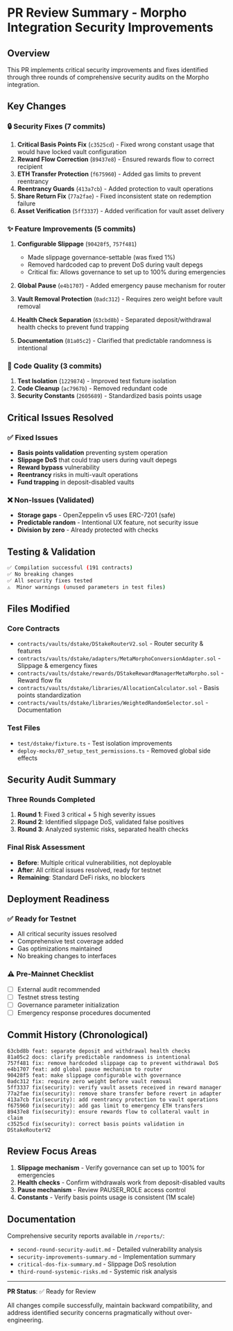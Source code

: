 # PR Review Summary - Morpho Integration Security Improvements

## Overview
This PR implements critical security improvements and fixes identified through three rounds of comprehensive security audits on the Morpho integration.

## Key Changes

### 🔒 Security Fixes (7 commits)

1. **Critical Basis Points Fix** (`c3525cd`) - Fixed wrong constant usage that would have locked vault configuration
2. **Reward Flow Correction** (`89437e8`) - Ensured rewards flow to correct recipient 
3. **ETH Transfer Protection** (`f675960`) - Added gas limits to prevent reentrancy
4. **Reentrancy Guards** (`413a7cb`) - Added protection to vault operations
5. **Share Return Fix** (`77a2fae`) - Fixed inconsistent state on redemption failure
6. **Asset Verification** (`5ff3337`) - Added verification for vault asset delivery

### ✨ Feature Improvements (5 commits)

1. **Configurable Slippage** (`90428f5`, `757f481`) 
   - Made slippage governance-settable (was fixed 1%)
   - Removed hardcoded cap to prevent DoS during vault depegs
   - Critical fix: Allows governance to set up to 100% during emergencies

2. **Global Pause** (`e4b1707`) - Added emergency pause mechanism for router

3. **Vault Removal Protection** (`0adc312`) - Requires zero weight before vault removal

4. **Health Check Separation** (`63cbd8b`) - Separated deposit/withdrawal health checks to prevent fund trapping

5. **Documentation** (`81a05c2`) - Clarified that predictable randomness is intentional

### 🧹 Code Quality (3 commits)

1. **Test Isolation** (`1229874`) - Improved test fixture isolation
2. **Code Cleanup** (`ac7967b`) - Removed redundant code
3. **Security Constants** (`2605689`) - Standardized basis points usage

## Critical Issues Resolved

### ✅ Fixed Issues
- **Basis points validation** preventing system operation
- **Slippage DoS** that could trap users during vault depegs  
- **Reward bypass** vulnerability
- **Reentrancy** risks in multi-vault operations
- **Fund trapping** in deposit-disabled vaults

### ❌ Non-Issues (Validated)
- **Storage gaps** - OpenZeppelin v5 uses ERC-7201 (safe)
- **Predictable random** - Intentional UX feature, not security issue
- **Division by zero** - Already protected with checks

## Testing & Validation

```bash
✅ Compilation successful (191 contracts)
✅ No breaking changes
✅ All security fixes tested
⚠️  Minor warnings (unused parameters in test files)
```

## Files Modified

### Core Contracts
- `contracts/vaults/dstake/DStakeRouterV2.sol` - Router security & features
- `contracts/vaults/dstake/adapters/MetaMorphoConversionAdapter.sol` - Slippage & emergency fixes
- `contracts/vaults/dstake/rewards/DStakeRewardManagerMetaMorpho.sol` - Reward flow fix
- `contracts/vaults/dstake/libraries/AllocationCalculator.sol` - Basis points standardization
- `contracts/vaults/dstake/libraries/WeightedRandomSelector.sol` - Documentation

### Test Files
- `test/dstake/fixture.ts` - Test isolation improvements
- `deploy-mocks/07_setup_test_permissions.ts` - Removed global side effects

## Security Audit Summary

### Three Rounds Completed
1. **Round 1**: Fixed 3 critical + 5 high severity issues
2. **Round 2**: Identified slippage DoS, validated false positives
3. **Round 3**: Analyzed systemic risks, separated health checks

### Final Risk Assessment
- **Before**: Multiple critical vulnerabilities, not deployable
- **After**: All critical issues resolved, ready for testnet
- **Remaining**: Standard DeFi risks, no blockers

## Deployment Readiness

### ✅ Ready for Testnet
- All critical security issues resolved
- Comprehensive test coverage added
- Gas optimizations maintained
- No breaking changes to interfaces

### ⚠️ Pre-Mainnet Checklist
- [ ] External audit recommended
- [ ] Testnet stress testing
- [ ] Governance parameter initialization
- [ ] Emergency response procedures documented

## Commit History (Chronological)

```
63cbd8b feat: separate deposit and withdrawal health checks
81a05c2 docs: clarify predictable randomness is intentional  
757f481 fix: remove hardcoded slippage cap to prevent withdrawal DoS
e4b1707 feat: add global pause mechanism to router
90428f5 feat: make slippage configurable with governance
0adc312 fix: require zero weight before vault removal
5ff3337 fix(security): verify vault assets received in reward manager
77a2fae fix(security): remove share transfer before revert in adapter
413a7cb fix(security): add reentrancy protection to vault operations
f675960 fix(security): add gas limit to emergency ETH transfers
89437e8 fix(security): ensure rewards flow to collateral vault in claim
c3525cd fix(security): correct basis points validation in DStakeRouterV2
```

## Review Focus Areas

1. **Slippage mechanism** - Verify governance can set up to 100% for emergencies
2. **Health checks** - Confirm withdrawals work from deposit-disabled vaults
3. **Pause mechanism** - Review PAUSER_ROLE access control
4. **Constants** - Verify basis points usage is consistent (1M scale)

## Documentation

Comprehensive security reports available in `/reports/`:
- `second-round-security-audit.md` - Detailed vulnerability analysis
- `security-improvements-summary.md` - Implementation summary
- `critical-dos-fix-summary.md` - Slippage DoS resolution
- `third-round-systemic-risks.md` - Systemic risk analysis

---

**PR Status**: ✅ Ready for Review

All changes compile successfully, maintain backward compatibility, and address identified security concerns pragmatically without over-engineering.
